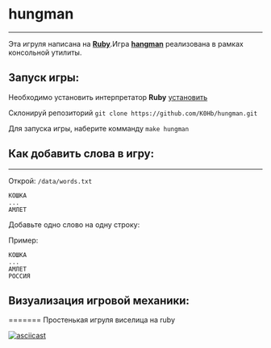 # hungman
----
Эта игруля написана на  [**Ruby**](https://www.ruby-lang.org/en/).Игра [**hangman**](https://en.wikipedia.org/wiki/Hangman_(game)) реализована в рамках консольной утилиты.

## Запуск игры:

Необходимо установить интерпретатор **Ruby** [установить](https://www.ruby-lang.org/ru/documentation/installation/)

Склонируй репозиторий `git clone https://github.com/K0Hb/hungman.git`

Для запуска игры, наберите комманду `make hungman`

## Как добавить слова в игру:
----
Открой: ```/data/words.txt```
```
КОШКА
...
АМЛЕТ
```
Добавьте одно слово на одну строку:

Пример:
```
КОШКА
...
АМЛЕТ
РОССИЯ
```
## Визуализация игровой механики:
=======
Простенькая игруля виселица на ruby

[![asciicast](https://asciinema.org/a/4kIxNBfPC9j4NqA1qmgiBNOYL.svg)](https://asciinema.org/a/4kIxNBfPC9j4NqA1qmgiBNOYL)
